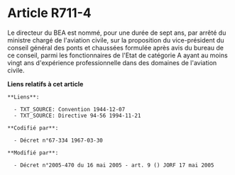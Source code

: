 # Article R711-4

Le directeur du BEA est nommé, pour une durée de sept ans, par arrêté du ministre chargé de l'aviation civile, sur la
proposition du vice-président du conseil général des ponts et chaussées formulée après avis du bureau de ce conseil, parmi
les fonctionnaires de l'Etat de catégorie A ayant au moins vingt ans d'expérience professionnelle dans des domaines de
l'aviation civile.

**Liens relatifs à cet article**

	**Liens**:

	  - TXT_SOURCE: Convention 1944-12-07
	  - TXT_SOURCE: Directive 94-56 1994-11-21

	**Codifié par**:

	  - Décret n°67-334 1967-03-30

	**Modifié par**:

	  - Décret n°2005-470 du 16 mai 2005 - art. 9 () JORF 17 mai 2005
